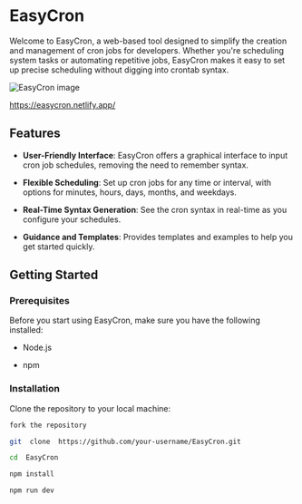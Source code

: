 
# EasyCron

  

Welcome to EasyCron, a web-based tool designed to simplify the creation and management of cron jobs for developers. Whether you're scheduling system tasks or automating repetitive jobs, EasyCron makes it easy to set up precise scheduling without digging into crontab syntax.


![EasyCron image](https://yourimageshare.com/ib/YEN74b4neT.webp)


https://easycron.netlify.app/
  

## Features

  

-  **User-Friendly Interface**: EasyCron offers a graphical interface to input cron job schedules, removing the need to remember syntax.

-  **Flexible Scheduling**: Set up cron jobs for any time or interval, with options for minutes, hours, days, months, and weekdays.

-  **Real-Time Syntax Generation**: See the cron syntax in real-time as you configure your schedules.

-  **Guidance and Templates**: Provides templates and examples to help you get started quickly.

  

## Getting Started

  

### Prerequisites

  

Before you start using EasyCron, make sure you have the following installed:

- Node.js

- npm

  

### Installation

  

Clone the repository to your local machine:

  

```bash
fork the repository

git  clone  https://github.com/your-username/EasyCron.git

cd  EasyCron

npm install

npm run dev
